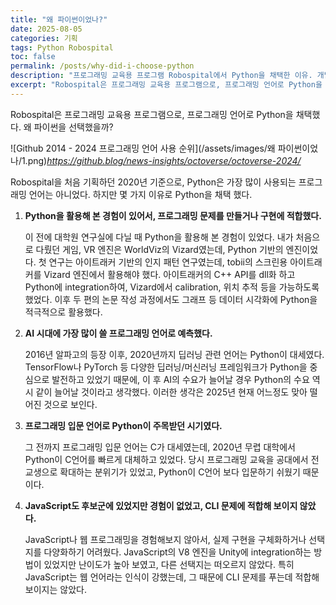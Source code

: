```yaml
---
title: "왜 파이썬이었나?"
date: 2025-08-05
categories: 기획
tags: Python Robospital
toc: false
permalink: /posts/why-did-i-choose-python
description: "프로그래밍 교육용 프로그램 Robospital에서 Python을 채택한 이유. 개발 경험, 언어의 특성, 교육적 장점을 바탕으로 한 언어 선택 과정."
excerpt: "Robospital은 프로그래밍 교육용 프로그램으로, 프로그래밍 언어로 Python을 채택했습니다."
---
```


Robospital은 프로그래밍 교육용 프로그램으로, 프로그래밍 언어로 Python을 채택했다. 왜 파이썬을 선택했을까?

![Github 2014 - 2024 프로그래밍 언어 사용 순위](/assets/images/왜 파이썬이었나/1.png)*https://github.blog/news-insights/octoverse/octoverse-2024/*

Robospital을 처음 기획하던 2020년 기준으로, Python은 가장 많이 사용되는 프로그래밍 언어는 아니었다. 하지만 몇 가지 이유로 Python을 채택 했다.

1. **Python을 활용해 본 경험이 있어서, 프로그래밍 문제를 만들거나 구현에 적합했다.**
    
    이 전에 대학원 연구실에 다닐 때 Python을 활용해 본 경험이 있었다. 
    내가 처음으로 다뤘던 게임, VR 엔진은 WorldViz의 Vizard였는데, Python 기반의 엔진이었다. 첫 연구는 아이트래커 기반의 인지 패턴 연구였는데, tobii의 스크린용 아이트래커를 Vizard 엔진에서 활용해야 했다. 아이트래커의 C++ API를 dll화 하고 Python에 integration하여, Vizard에서 calibration, 위치 추적 등을 가능하도록 했었다.
    이후 두 편의 논문 작성 과정에서도 그래프 등 데이터 시각화에 Python을 적극적으로 활용했다.
    
2. **AI 시대에 가장 많이 쓸 프로그래밍 언어로 예측했다.**
    
    2016년 알파고의 등장 이후, 2020년까지 딥러닝 관련 언어는 Python이 대세였다. TensorFlow나 PyTorch 등 다양한 딥러닝/머신러닝 프레임워크가 Python을 중심으로 발전하고 있었기 때문에, 이 후 AI의 수요가 늘어날 경우 Python의 수요 역시 같이 늘어날 것이라고 생각했다. 이러한 생각은 2025년 현재 어느정도 맞아 떨어진 것으로 보인다.
    
3. **프로그래밍 입문 언어로 Python이 주목받던 시기였다.**
    
    그 전까지 프로그래밍 입문 언어는 C가 대세였는데, 2020년 무렵 대학에서 Python이 C언어를 빠르게 대체하고 있었다. 당시 프로그래밍 교육을 공대에서 전교생으로 확대하는 분위기가 있었고, Python이 C언어 보다 입문하기 쉬웠기 때문이다.
    
4. **JavaScript도 후보군에 있었지만 경험이 없었고, CLI 문제에 적합해 보이지 않았다.**
    
    JavaScript나 웹 프로그래밍을 경험해보지 않아서, 실제 구현을 구체화하거나 선택지를 다양화하기 어려웠다. JavaScript의 V8 엔진을 Unity에 integration하는 방법이 있었지만 난이도가 높아 보였고, 다른 선택지는 떠오르지 않았다.
    특히 JavaScript는 웹 언어라는 인식이 강했는데, 그 때문에 CLI 문제를 푸는데 적합해 보이지는 않았다.